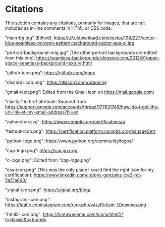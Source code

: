# Citations

This section contains any citations, primarily for images, that are not included as in-line comments in HTML or CSS code.

"main-bg.jpg" (Edited):
	https://u7.uidownload.com/vector/108/227/vector-blue-seamless-polygon-pattern-background-vector-eps-ai.jpg

"portrait-background-orig.jpg" (The other portrait backgrounds are edited from this one):
	https://seamless-backgrounds.blogspot.com/2012/01/open-space-seamless-background-texture.html

"github-icon.png":
	https://github.com/logos

"discord-icon.png":
	https://discord.com/branding

"gmail-icon.png":
	Edited from the Gmail icon on https://mail.google.com/

"mailto:" in href attribute: 
	Sourced from https://support.google.com/accounts/thread/177631749/how-do-i-get-the-url-link-of-my-email-address?hl=en

"aplus-icon.svg": 
	https://www.comptia.org/certifications/a

"testout-icon.png":
	https://certification.platform.comptia.org/manageCert

"python-logo.png":
	https://www.python.org/community/logos/

"cpp-logo.png":
	https://isocpp.org/

"c-logo.png":
	Edited from "cpp-logo.png"

"ess-icon.png" (This was the only place I could find the right icon for my certification):
	https://www.linkedin.com/in/tony-gonzalez-cw2-ret-5a51a660/

"signal-icon.png":
	https://signal.org/blog/

"instagram-icon.png":
	https://static.cdninstagram.com/rsrc.php/v4/yR/r/lam-fZmwmvn.png

"html5-icon.png":
	https://fontawesome.com/icons/html5?f=classic&s=brands